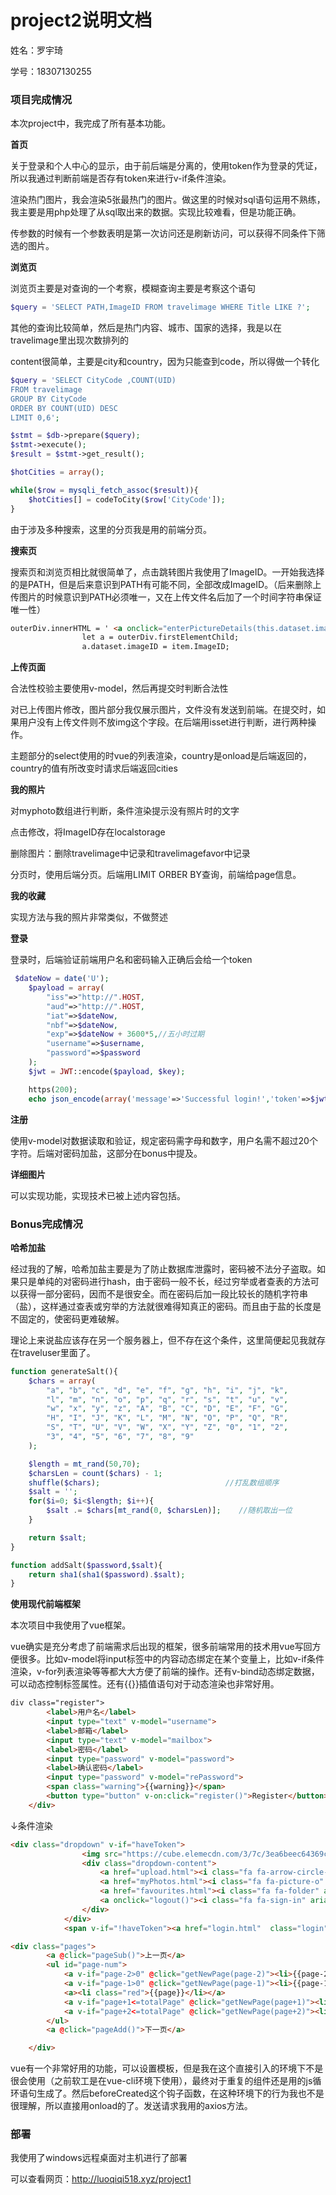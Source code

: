 # project2说明文档
姓名：罗宇琦 

学号：18307130255

### 项目完成情况

本次project中，我完成了所有基本功能。

**首页**

关于登录和个人中心的显示，由于前后端是分离的，使用token作为登录的凭证，所以我通过判断前端是否存有token来进行v-if条件渲染。

渲染热门图片，我会渲染5张最热门的图片。做这里的时候对sql语句运用不熟练，我主要是用php处理了从sql取出来的数据。实现比较难看，但是功能正确。

传参数的时候有一个参数表明是第一次访问还是刷新访问，可以获得不同条件下筛选的图片。

**浏览页**

浏览页主要是对查询的一个考察，模糊查询主要是考察这个语句

```php
$query = 'SELECT PATH,ImageID FROM travelimage WHERE Title LIKE ?';
```

其他的查询比较简单，然后是热门内容、城市、国家的选择，我是以在travelimage里出现次数排列的

content很简单，主要是city和country，因为只能查到code，所以得做一个转化

```php
$query = 'SELECT CityCode ,COUNT(UID)
FROM travelimage
GROUP BY CityCode
ORDER BY COUNT(UID) DESC
LIMIT 0,6';

$stmt = $db->prepare($query);
$stmt->execute();
$result = $stmt->get_result();

$hotCities = array();

while($row = mysqli_fetch_assoc($result)){
    $hotCities[] = codeToCity($row['CityCode']);
}
```

由于涉及多种搜索，这里的分页我是用的前端分页。

**搜索页**

搜索页和浏览页相比就很简单了，点击跳转图片我使用了ImageID。一开始我选择的是PATH，但是后来意识到PATH有可能不同，全部改成ImageID。（后来删除上传图片的时候意识到PATH必须唯一，又在上传文件名后加了一个时间字符串保证唯一性）

```html
outerDiv.innerHTML = ' <a onclick="enterPictureDetails(this.dataset.imageID)"></a>';
                let a = outerDiv.firstElementChild;
                a.dataset.imageID = item.ImageID;
```

**上传页面**

 合法性校验主要使用v-model，然后再提交时判断合法性

对已上传图片修改，图片部分我仅展示图片，文件没有发送到前端。在提交时，如果用户没有上传文件则不放img这个字段。在后端用isset进行判断，进行两种操作。

主题部分的select使用的时vue的列表渲染，country是onload是后端返回的，country的值有所改变时请求后端返回cities

**我的照片**

对myphoto数组进行判断，条件渲染提示没有照片时的文字

点击修改，将ImageID存在localstorage

删除图片：删除travelimage中记录和travelimagefavor中记录

分页时，使用后端分页。后端用LIMIT ORBER BY查询，前端给page信息。

**我的收藏**

实现方法与我的照片非常类似，不做赘述

**登录**

登录时，后端验证前端用户名和密码输入正确后会给一个token

```php
 $dateNow = date('U');
    $payload = array(
        "iss"=>"http://".HOST,
        "aud"=>"http://".HOST,
        "iat"=>$dateNow,
        "nbf"=>$dateNow,
        "exp"=>$dateNow + 3600*5,//五小时过期
        "username"=>$username,
        "password"=>$password
    );
    $jwt = JWT::encode($payload, $key);

    https(200);
    echo json_encode(array('message'=>'Successful login!','token'=>$jwt,'username'=>$username));
```

**注册**

使用v-model对数据读取和验证，规定密码需字母和数字，用户名需不超过20个字符。后端对密码加盐，这部分在bonus中提及。

**详细图片**

可以实现功能，实现技术已被上述内容包括。



### Bonus完成情况

**哈希加盐**

经过我的了解，哈希加盐主要是为了防止数据库泄露时，密码被不法分子盗取。如果只是单纯的对密码进行hash，由于密码一般不长，经过穷举或者查表的方法可以获得一部分密码，因而不是很安全。而在密码后加一段比较长的随机字符串（盐），这样通过查表或穷举的方法就很难得知真正的密码。而且由于盐的长度是不固定的，使密码更难破解。

理论上来说盐应该存在另一个服务器上，但不存在这个条件，这里简便起见我就存在traveluser里面了。

```php
function generateSalt(){
    $chars = array(
        "a", "b", "c", "d", "e", "f", "g", "h", "i", "j", "k",
        "l", "m", "n", "o", "p", "q", "r", "s", "t", "u", "v",
        "w", "x", "y", "z", "A", "B", "C", "D", "E", "F", "G",
        "H", "I", "J", "K", "L", "M", "N", "O", "P", "Q", "R",
        "S", "T", "U", "V", "W", "X", "Y", "Z", "0", "1", "2",
        "3", "4", "5", "6", "7", "8", "9"
    );

    $length = mt_rand(50,70);
    $charsLen = count($chars) - 1;
    shuffle($chars);                            //打乱数组顺序
    $salt = '';
    for($i=0; $i<$length; $i++){
        $salt .= $chars[mt_rand(0, $charsLen)];    //随机取出一位
    }

    return $salt;
}

function addSalt($password,$salt){
    return sha1(sha1($password).$salt);
}
```

**使用现代前端框架**

本次项目中我使用了vue框架。

vue确实是充分考虑了前端需求后出现的框架，很多前端常用的技术用vue写回方便很多。比如v-model将input标签中的内容动态绑定在某个变量上，比如v-if条件渲染，v-for列表渲染等等都大大方便了前端的操作。还有v-bind动态绑定数据，可以动态控制标签属性。还有{{}}插值语句对于动态渲染也非常好用。

```html
div class="register">
        <label>用户名</label>
        <input type="text" v-model="username">
        <label>邮箱</label>
        <input type="text" v-model="mailbox">
        <label>密码</label>
        <input type="password" v-model="password">
        <label>确认密码</label>
        <input type="password" v-model="rePassword">
        <span class="warning">{{warning}}</span>
        <button type="button" v-on:click="register()">Register</button>
    </div>
```

↓条件渲染

```html
<div class="dropdown" v-if="haveToken">
                <img src="https://cube.elemecdn.com/3/7c/3ea6beec64369c2642b92c6726f1epng.png" height="60px" width="60px">
                <div class="dropdown-content">
                    <a href="upload.html"><i class="fa fa-arrow-circle-up" fa-2x aria-hidden="true"></i>&nbsp上传</a>
                    <a href="myPhotos.html"><i class="fa fa-picture-o" aria-hidden="true"></i>&nbsp我的照片</a>
                    <a href="favourites.html"><i class="fa fa-folder" aria-hidden="true"></i>&nbsp我的收藏</a>
                    <a onclick="logout()"><i class="fa fa-sign-in" aria-hidden="true"></i>&nbsp登出</a>
                </div>
            </div>
            <span v-if="!haveToken"><a href="login.html"  class="login" >login</a></span>
```

```html
<div class="pages">
        <a @click="pageSub()">上一页</a>
        <ul id="page-num">
            <a v-if="page-2>0" @click="getNewPage(page-2)"><li>{{page-2}}</li></a>
            <a v-if="page-1>0" @click="getNewPage(page-1)"><li>{{page-1}}</li></a>
            <a><li class="red">{{page}}</li></a>
            <a v-if="page+1<=totalPage" @click="getNewPage(page+1)"><li>{{page+1}}</li></a>
            <a v-if="page+2<=totalPage" @click="getNewPage(page+2)"><li>{{page+2}}</li></a>
        </ul>
        <a @click="pageAdd()">下一页</a>

    </div>
```

vue有一个非常好用的功能，可以设置模板，但是我在这个直接引入的环境下不是很会使用（之前软工是在vue-cli环境下使用），最终对于重复的组件还是用的js循环语句生成了。然后beforeCreated这个钩子函数，在这种环境下的行为我也不是很理解，所以直接用onload的了。发送请求我用的axios方法。

### 部署

我使用了windows远程桌面对主机进行了部署

可以查看网页：http://luoqiqi518.xyz/project1